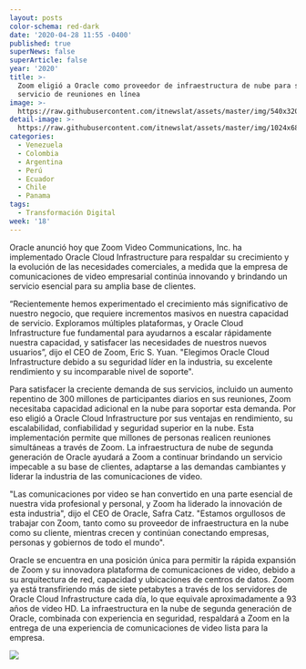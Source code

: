 ```yaml
---
layout: posts
color-schema: red-dark
date: '2020-04-28 11:55 -0400'
published: true
superNews: false
superArticle: false
year: '2020'
title: >-
  Zoom eligió a Oracle como proveedor de infraestructura de nube para su
  servicio de reuniones en línea 
image: >-
  https://raw.githubusercontent.com/itnewslat/assets/master/img/540x320/Sede-Zoom-p.jpg
detail-image: >-
  https://raw.githubusercontent.com/itnewslat/assets/master/img/1024x680/Sede-Zoom-g.jpg
categories:
  - Venezuela
  - Colombia
  - Argentina
  - Perú
  - Ecuador
  - Chile
  - Panama
tags:
  - Transformación Digital
week: '18'
---
```

Oracle anunció hoy que Zoom Video Communications, Inc. ha implementado Oracle Cloud Infrastructure para respaldar su crecimiento y la evolución de las necesidades comerciales, a medida que la empresa de comunicaciones de video empresarial continúa innovando y brindando un servicio esencial para su amplia base de clientes.

“Recientemente hemos experimentado el crecimiento más significativo de nuestro negocio, que requiere incrementos masivos en nuestra capacidad de servicio. Exploramos múltiples plataformas, y Oracle Cloud Infrastructure fue fundamental para ayudarnos a escalar rápidamente nuestra capacidad, y satisfacer las necesidades de nuestros nuevos usuarios”, dijo el CEO de Zoom, Eric S. Yuan. "Elegimos Oracle Cloud Infrastructure debido a su seguridad líder en la industria, su excelente rendimiento y su incomparable nivel de soporte".

Para satisfacer la creciente demanda de sus servicios, incluido un aumento repentino de 300 millones de participantes diarios en sus reuniones, Zoom necesitaba capacidad adicional en la nube para soportar esta demanda. Por eso eligió a Oracle Cloud Infrastructure por sus ventajas en rendimiento, su escalabilidad, confiabilidad y seguridad superior en la nube. Esta implementación permite que millones de personas realicen reuniones simultáneas a través de Zoom. La infraestructura de nube de segunda generación de Oracle ayudará a Zoom a continuar brindando un servicio impecable a su base de clientes, adaptarse a las demandas cambiantes y liderar la industria de las comunicaciones de video.

"Las comunicaciones por video se han convertido en una parte esencial de nuestra vida profesional y personal, y Zoom ha liderado la innovación de esta industria", dijo el CEO de Oracle, Safra Catz. "Estamos orgullosos de trabajar con Zoom, tanto como su proveedor de infraestructura en la nube como su cliente, mientras crecen y continúan conectando empresas, personas y gobiernos de todo el mundo".

Oracle se encuentra en una posición única para permitir la rápida expansión de Zoom y su innovadora plataforma de comunicaciones de video, debido a su arquitectura de red, capacidad y ubicaciones de centros de datos. Zoom ya está transfiriendo más de siete petabytes a través de los servidores de Oracle Cloud Infrastructure cada día, lo que equivale aproximadamente a 93 años de video HD. La infraestructura en la nube de segunda generación de Oracle, combinada con experiencia en seguridad, respaldará a Zoom en la entrega de una experiencia de comunicaciones de video lista para la empresa.

<img src="https://tracker.metricool.com/c3po.jpg?hash=56f88a41e39ab42c063cc51676587a04"/>
